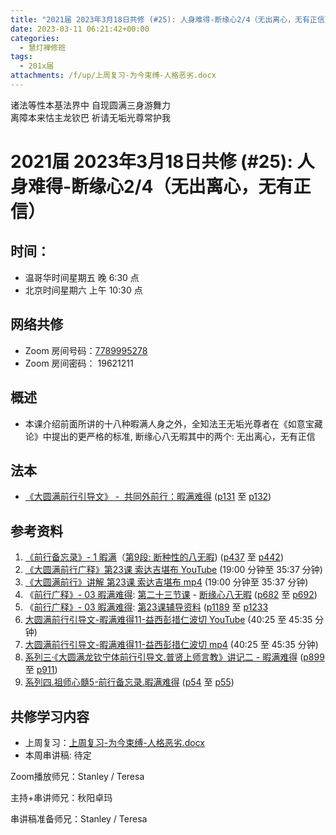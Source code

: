 ```yaml
---
title: "2021届 2023年3月18日共修 (#25): 人身难得-断缘心2/4（无出离心，无有正信）"
date: 2023-03-11 06:21:42+00:00
categories:
  - 慧灯禅修班
tags:
  - 201x届
attachments: /f/up/上周复习-为今束缚-人格恶劣.docx
---
```

<!--StartFragment-->

诸法等性本基法界中 自现圆满三身游舞力\
离障本来怙主龙钦巴 祈请无垢光尊常护我

# 2021届 2023年3月18日共修 (#25): 人身难得-断缘心2/4（无出离心，无有正信）

## 时间：

* 温哥华时间星期五 晚 6:30 点
* 北京时间星期六 上午 10:30 点

## 网络共修

* Zoom 房间号码：[7789995278](https://us02web.zoom.us/j/7789995278?pwd=VjZmbWJFY2k2K0E5RVB2cTNIQmhqUT09)
* Zoom 房间密码： 19621211

## 概述

* 本课介绍前面所讲的十八种暇满人身之外，全知法王无垢光尊者在《如意宝藏论》中提出的更严格的标准, 断缘心八无暇其中的两个: 无出离心，无有正信

## 法本

* [《](https://huidengchanxiu.net/refs/qxgs/qxgs-03xm)[大圆满前行引导文》 -  共同外前行：暇满难得](https://huidengchanxiu.net/books/dymqx/#%E4%B8%80%E6%9A%87%E6%BB%A1%E9%9A%BE%E5%BE%97) ([p131](https://huidengchanxiu.net/books/dymqx/#p131) 至 [p132](https://huidengchanxiu.net/books/dymqx/#p132))

## 参考资料

1. [《前行备忘录》- 1 暇满](https://huidengchanxiu.net/refs/qxbwl/qxxl4-01xm)（[第9段: 断种性的八无暇](https://huidengchanxiu.net/refs/qxbwl/qxxl4-01xm/#%E6%96%AD%E7%A7%8D%E6%80%A7%E7%9A%84%E5%85%AB%E6%97%A0%E6%9A%87)) ([p437](https://huidengchanxiu.net/refs/qxbwl/qxxl4-01xm/#p437) 至 [p442](https://huidengchanxiu.net/refs/qxbwl/qxxl4-01xm/#p442))
2. [《大圆满前行广释》第23课 索达吉堪布 YouTube](https://www.youtube.com/watch?v=1BR06hgsqBE) (19:00 分钟至 35:37 分钟)
3. [《大圆满前行》讲解 第23课 索达吉堪布 mp4](http://huidengchanxiu.net/jmy/007-%e5%a4%a7%e5%9c%86%e6%bb%a1%e5%89%8d%e8%a1%8c%e5%b9%bf%e9%87%8a/007-%e5%89%8d%e8%a1%8c%e5%b9%bf%e9%87%8a%e8%a7%86%e9%a2%91/%e3%80%8a%e5%a4%a7%e5%9c%86%e6%bb%a1%e5%89%8d%e8%a1%8c%e3%80%8b%e8%ae%b2%e8%a7%a3%e7%ac%ac23%e8%af%be.mp4) (19:00 分钟至 35:37 分钟)
4. 《[前行广释》- 03 暇满难得](https://huidengchanxiu.net/refs/qxgs/qxgs-03xm): [第二十三节课](https://huidengchanxiu.net/refs/qxgs/qxgs-03xm/#%E7%AC%AC%E4%BA%8C%E5%8D%81%E4%B8%89%E8%8A%82%E8%AF%BE) - [断缘心八无暇](https://huidengchanxiu.net/refs/qxgs/qxgs-03xm/#%E4%BA%8C%E6%96%AD%E7%BC%98%E5%BF%83%E5%85%AB%E6%97%A0%E6%9A%87) ([p682](https://huidengchanxiu.net/refs/qxgs/qxgs-03xm/#p682) 至 [p692](https://huidengchanxiu.net/refs/qxgs/qxgs-03xm/#p692))
5. 《[前行广释》- 03 暇满难得](https://huidengchanxiu.net/refs/qxgs/fudao/qxgsfd-03xm): [第23课辅导资料](https://huidengchanxiu.net/refs/qxgs/fudao/qxgsfd-03xm/#%E5%89%8D%E8%A1%8C%E5%B9%BF%E9%87%8A%E7%AC%AC23%E8%AF%BE%E8%BE%85%E5%AF%BC%E8%B5%84%E6%96%99) ([p1189](https://huidengchanxiu.net/refs/qxgs/fudao/qxgsfd-03xm/#p1189) 至 [p1233](https://huidengchanxiu.net/refs/qxgs/fudao/qxgsfd-03xm/#p1233)
6. [大圆满前行引导文-暇满难得11-益西彭措仁波切 YouTube](https://www.youtube.com/watch?v=gsjaZna0YRw&list=PL7aUyQTIJqAhd5VvMC0Ll__8JInqzft2t&index=26) (40:25 至 45:35 分钟)
7. [大圆满前行引导文-暇满难得11-益西彭措仁波切 mp4](https://f.huidengchanxiu.net/jmy/xmfw/s3/02/%e5%89%8d%e8%a1%8c%e5%bc%95%e5%af%bc%e6%96%87-%e6%9a%87%e6%bb%a1%e9%9a%be%e5%be%9711.mp4) (40:25 至 45:35 分钟)
8. [系列三·《大圆满龙钦宁体前行引导文.普贤上师言教》讲记二 - 暇满难得](https://huidengchanxiu.net/refs/xmfw/s3-ydw2-xmnd) ([](https://huidengchanxiu.net/refs/xmfw/s3-ydw2-xmnd/#p776)[p899](https://huidengchanxiu.net/refs/xmfw/s3-ydw2-xmnd/#p899) 至 [p911](https://huidengchanxiu.net/refs/xmfw/s3-ydw2-xmnd/#p911))
9. [系列四.祖师心髓5-前行备忘录.暇满难得](https://huidengchanxiu.net/refs/xmfw/s4-zsxs5-qxbwl-xmnd) ([p54](https://huidengchanxiu.net/refs/xmfw/s4-zsxs5-qxbwl-xmnd/#p54) 至 [p55](https://huidengchanxiu.net/refs/xmfw/s4-zsxs5-qxbwl-xmnd/#p55))

## **共修学习内容**

* 上周复习：[](https://www.huidengvan.com/f/up/%E4%B8%8A%E5%91%A8%E5%A4%8D%E4%B9%A0-%E6%81%B6%E4%B8%9A%E6%B6%8C%E7%8E%B0%EF%BC%8C%E4%B8%BA%E4%BB%96%E6%89%80%E8%BD%AC.docx)[](https://www.huidengvan.com/f/up/%E4%B8%8A%E5%91%A8%E5%A4%8D%E4%B9%A0-%E6%9A%82%E7%94%9F%E7%BC%98%E5%A4%8D%E4%B9%A0.docx)[上周复习-为今束缚-人格恶劣.docx](/f/up/上周复习-为今束缚-人格恶劣.docx)
* 本周串讲稿: [](https://www.huidengvan.com/f/up/%E4%B8%B2%E8%AE%B2%E7%A8%BF-%E4%B8%BA%E4%BB%8A%E6%9D%9F%E7%BC%9A-%E4%BA%BA%E6%A0%BC%E6%81%B6%E5%8A%A3.pdf)待定

Zoom播放师兄：Stanley / Teresa

主持+串讲师兄：秋阳卓玛

串讲稿准备师兄：Stanley / Teresa

<!--EndFragment-->